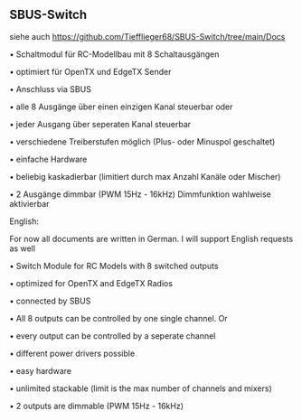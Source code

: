## SBUS-Switch 
siehe auch https://github.com/Tiefflieger68/SBUS-Switch/tree/main/Docs

• Schaltmodul für RC-Modellbau mit 8 Schaltausgängen

• optimiert für OpenTX und EdgeTX Sender

• Anschluss via SBUS

• alle 8 Ausgänge über einen einzigen Kanal steuerbar oder

• jeder Ausgang über seperaten Kanal steuerbar

• verschiedene Treiberstufen möglich (Plus- oder Minuspol geschaltet)

• einfache Hardware

• beliebig kaskadierbar (limitiert durch max Anzahl Kanäle oder Mischer)

• 2 Ausgänge dimmbar (PWM 15Hz - 16kHz) Dimmfunktion wahlweise aktivierbar

English:

For now all documents are written in German. I will support English requests as well

• Switch Module for RC Models with 8 switched outputs

• optimized for OpenTX and EdgeTX Radios

• connected by SBUS

• All 8 outputs can be controlled by one single channel. Or

• every output can be controlled by a seperate channel

• different power drivers possible

• easy hardware

• unlimited stackable (limit is the max number of channels and mixers)

• 2 outputs are dimmable (PWM 15Hz - 16kHz)

